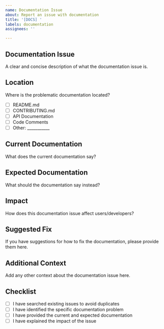 ```yaml
---
name: Documentation Issue
about: Report an issue with documentation
title: '[DOCS] '
labels: documentation
assignees: ''

---
```


## Documentation Issue
A clear and concise description of what the documentation issue is.

## Location
Where is the problematic documentation located?
- [ ] README.md
- [ ] CONTRIBUTING.md
- [ ] API Documentation
- [ ] Code Comments
- [ ] Other: ___________

## Current Documentation
What does the current documentation say?

## Expected Documentation
What should the documentation say instead?

## Impact
How does this documentation issue affect users/developers?

## Suggested Fix
If you have suggestions for how to fix the documentation, please provide them here.

## Additional Context
Add any other context about the documentation issue here.

## Checklist
- [ ] I have searched existing issues to avoid duplicates
- [ ] I have identified the specific documentation problem
- [ ] I have provided the current and expected documentation
- [ ] I have explained the impact of the issue
